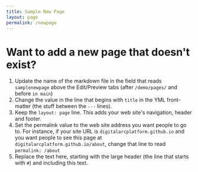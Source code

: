 ```yaml
---
title: Sample New Page
layout: page
permalink: /newpage
---
```


# Want to add a new page that doesn't exist?

1. Update the name of the markdown file in the field that reads `samplenewpage` above the Edit/Preview tabs (after `/demo/pages/` and before `in main`)
1. Change the value in the line that begins with `title` in the YML front-matter (the stuff between the `---` lines).
1. Keep the `layout: page` line. This adds your web site's navigation, header and footer.
1. Set the permalink value to the web site address you want people to go to. For instance, if your site URL is `digitalarcplatform.github.io` and you want people to see this page at `digitalarcplatform.github.io/about`, change that line to read `permalink: /about`
1. Replace the text here, starting with the large header (the line that starts with `#`) and including this text.
